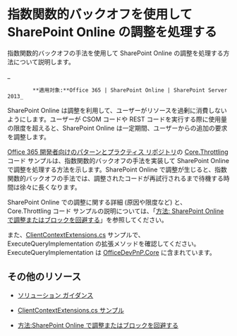 # 指数関数的バックオフを使用して SharePoint Online の調整を処理する

指数関数的バックオフの手法を使用して SharePoint Online の調整を処理する方法について説明します。 
    
_
            **適用対象:**Office 365 | SharePoint Online | SharePoint Server 2013_

SharePoint Online は調整を利用して、ユーザーがリソースを過剰に消費しないようにします。ユーザーが CSOM コードや REST コードを実行する際に使用量の限度を超えると、SharePoint Online は一定期間、ユーザーからの追加の要求を調整します。 
    
[Office 365 開発者向けのパターンとプラクティス リポジトリ](https://github.com/OfficeDev/PnP)の [Core.Throttling](https://github.com/OfficeDev/PnP/tree/master/Samples/Core.Throttling) コード サンプルは、指数関数的バックオフの手法を実装して SharePoint Online で調整を処理する方法を示します。SharePoint Online で調整が生じると、指数関数的バックオフの手法では、調整されたコードが再試行されるまで待機する時間は徐々に長くなります。
    
SharePoint Online での調整に関する詳細 (原因や限度など) と、Core.Throttling コード サンプルの説明については、「[方法: SharePoint Online で調整またはブロックを回避する](https://msdn.microsoft.com/library/office/dn889829.aspx)」を参照してください。 

また、[ClientContextExtensions.cs](https://github.com/OfficeDev/PnP-Sites-Core/tree/master/Core/OfficeDevPnP.Core/AppModelExtensions/ClientContextExtensions.cs) サンプルで、ExecuteQueryImplementation の拡張メソッドを確認してください。ExecuteQueryImplementation は [OfficeDevPnP.Core](https://github.com/OfficeDev/PnP-Sites-Core/tree/master/Core/OfficeDevPnP.Core) に含まれています。    

## その他のリソース
<a name="bk_addresources"> </a>

-  [ソリューション ガイダンス](Office-365-development-patterns-and-practices-solution-guidance.md)
    
-  [ClientContextExtensions.cs サンプル](https://github.com/OfficeDev/PnP-Sites-Core/tree/master/Core/OfficeDevPnP.Core/AppModelExtensions/ClientContextExtensions.cs)
    
-  [方法:SharePoint Online で調整またはブロックを回避する](https://msdn.microsoft.com/library/office/dn889829.aspx)
